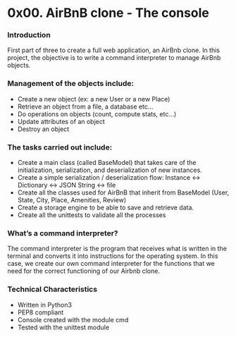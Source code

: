 # 0x00. AirBnB clone - The console

### Introduction
First part of three to create a full web application, an AirBnb clone. In this project, the objective is to write a command interpreter to manage AirBnb objects.

### Management of the objects include:

*    Create a new object (ex: a new User or a new Place)
*    Retrieve an object from a file, a database etc…
*    Do operations on objects (count, compute stats, etc…)
*    Update attributes of an object
*    Destroy an object

### The tasks carried out include:

*    Create a main class (called BaseModel) that takes care of the initialization, serialization, and deserialization of new instances.
*    Create a simple serialization / deserialization flow: Instance <-> Dictionary <-> JSON String <-> file
*    Create all the classes used for AirBnB that inherit from BaseModel (User, State, City, Place, Amenities, Review)
*    Create a storage engine to be able to save and retrieve data.
*    Create all the unittests to validate all the processes

### What’s a command interpreter?
The command interpreter is the program that receives what is written in the terminal and converts it into instructions for the operating system. In this case, we create our own command interpreter for the functions that we need for the correct functioning of our Airbnb clone.

### Technical Characteristics

*    Written in Python3
*    PEP8 compliant
*    Console created with the module cmd
*    Tested with the unittest module
